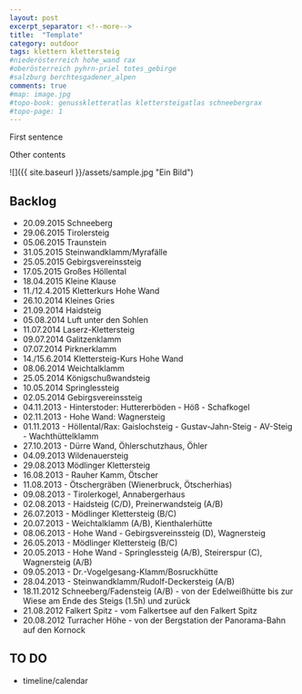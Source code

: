 ```yaml
---
layout: post
excerpt_separator: <!--more-->
title:  "Template"
category: outdoor
tags: klettern klettersteig
#niederösterreich hohe_wand rax
#oberösterreich pyhrn-priel totes_gebirge
#salzburg berchtesgadener_alpen
comments: true
#map: image.jpg
#topo-book: genusskletteratlas klettersteigatlas schneebergrax
#topo-page: 1
---
```

First sentence

<!--more-->

Other contents

![]({{ site.baseurl }}/assets/sample.jpg "Ein Bild")

## Backlog

* 20.09.2015 Schneeberg
* 29.06.2015 Tirolersteig
* 05.06.2015 Traunstein
* 31.05.2015 Steinwandklamm/Myrafälle
* 25.05.2015 Gebirgsvereinssteig
* 17.05.2015 Großes Höllental
* 18.04.2015 Kleine Klause
* 11./12.4.2015 Kletterkurs Hohe Wand
* 26.10.2014 Kleines Gries
* 21.09.2014 Haidsteig
* 05.08.2014 Luft unter den Sohlen
* 11.07.2014 Laserz-Klettersteig
* 09.07.2014 Galitzenklamm
* 07.07.2014 Pirknerklamm
* 14./15.6.2014 Klettersteig-Kurs Hohe Wand
* 08.06.2014 Weichtalklamm
* 25.05.2014 Königschußwandsteig
* 10.05.2014 Springlessteig
* 02.05.2014 Gebirgsvereinssteig
* 04.11.2013 - Hinterstoder: Huttererböden - Höß - Schafkogel
* 02.11.2013 - Hohe Wand: Wagnersteig
* 01.11.2013 - Höllental/Rax: Gaislochsteig - Gustav-Jahn-Steig - AV-Steig - Wachthüttelklamm
* 27.10.2013 - Dürre Wand, Öhlerschutzhaus, Öhler
* 04.09.2013 Wildenauersteig
* 29.08.2013 Mödlinger Klettersteig
* 16.08.2013 - Rauher Kamm, Ötscher
* 11.08.2013 - Ötschergräben (Wienerbruck, Ötscherhias)
* 09.08.2013 - Tirolerkogel, Annabergerhaus
* 02.08.2013 - Haidsteig (C/D), Preinerwandsteig (A/B)
* 26.07.2013 - Mödlinger Klettersteig (B/C)
* 20.07.2013 - Weichtalklamm (A/B), Kienthalerhütte
* 08.06.2013 - Hohe Wand - Gebirgsvereinssteig (D), Wagnersteig
* 26.05.2013 - Mödlinger Klettersteig (B/C)
* 20.05.2013 - Hohe Wand - Springlessteig (A/B), Steirerspur (C), Wagnersteig (A/B)
* 09.05.2013 - Dr.-Vogelgesang-Klamm/Bosruckhütte
* 28.04.2013 - Steinwandklamm/Rudolf-Deckersteig (A/B)
* 18.11.2012 Schneeberg/Fadensteig (A/B) - von der Edelweißhütte bis zur Wiese am Ende des Steigs (1.5h) und zurück
* 21.08.2012 Falkert Spitz - vom Falkertsee auf den Falkert Spitz
* 20.08.2012 Turracher Höhe - von der Bergstation der Panorama-Bahn auf den Kornock


## TO DO

* timeline/calendar
